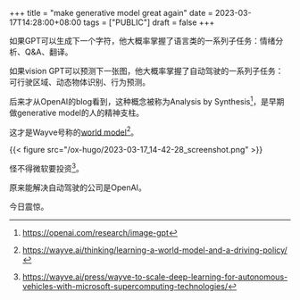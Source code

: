 +++
title = "make generative model great again"
date = 2023-03-17T14:28:00+08:00
tags = ["PUBLIC"]
draft = false
+++

如果GPT可以生成下一个字符，他大概率掌握了语言类的一系列子任务：情绪分析、Q&amp;A、翻译。

如果vision GPT可以预测下一张图，他大概率掌握了自动驾驶的一系列子任务：可行驶区域、动态物体识别、行为预测。

<!--more-->

后来才从OpenAI的blog看到，这种概念被称为Analysis by Synthesis[^fn:1]，是早期做generative model的人的精神支柱。

这才是Wayve号称的[world model](https://wayve.ai/thinking/learning-a-world-model-and-a-driving-policy/)[^fn:2]。

{{< figure src="/ox-hugo/2023-03-17_14-42-28_screenshot.png" >}}

怪不得微软要投资[^fn:3]。

原来能解决自动驾驶的公司是OpenAI。

今日震惊。

[^fn:1]: <https://openai.com/research/image-gpt>
[^fn:2]: <https://wayve.ai/thinking/learning-a-world-model-and-a-driving-policy/>
[^fn:3]: <https://wayve.ai/press/wayve-to-scale-deep-learning-for-autonomous-vehicles-with-microsoft-supercomputing-technologies/>
